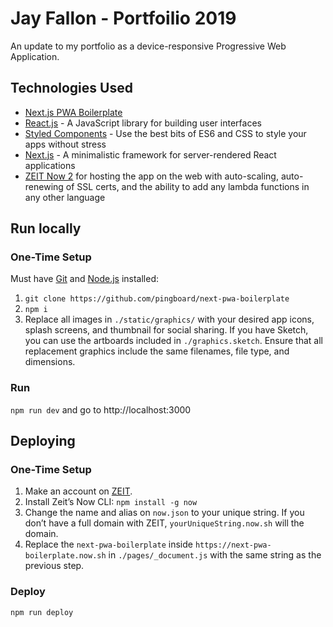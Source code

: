 # Jay Fallon - Portfoilio 2019

An update to my portfolio as a device-responsive Progressive Web Application.

## Technologies Used

-   [Next.js PWA Boilerplate](https://next-pwa-boilerplate.now.sh)
-   [React.js](https://reactjs.org/) - A JavaScript library for building user interfaces
-   [Styled Components](https://www.styled-components.com/) - Use the best bits of ES6 and CSS to style your apps without stress
-   [Next.js](https://nextjs.org/) - A minimalistic framework for server-rendered React applications
-   [ZEIT Now 2](https://zeit.co/now) for hosting the app on the web with auto-scaling, auto-renewing of SSL certs, and the ability to add any lambda functions in any other language

## Run locally

### One-Time Setup

Must have [Git](https://git-scm.com/book/en/v2/Getting-Started-Installing-Git) and [Node.js](https://nodejs.org/en/) installed:

1. `git clone https://github.com/pingboard/next-pwa-boilerplate`
2. `npm i`
3. Replace all images in `./static/graphics/` with your desired app icons, splash screens, and thumbnail for social sharing. If you have Sketch, you can use the artboards included in `./graphics.sketch`. Ensure that all replacement graphics include the same filenames, file type, and dimensions.

### Run

`npm run dev` and go to http://localhost:3000

## Deploying

### One-Time Setup

1. Make an account on [ZEIT](https://zeit.co).
2. Install Zeit’s Now CLI: `npm install -g now`
3. Change the name and alias on `now.json` to your unique string. If you don’t have a full domain with ZEIT, `yourUniqueString.now.sh` will the domain.
4. Replace the `next-pwa-boilerplate` inside `https://next-pwa-boilerplate.now.sh` in `./pages/_document.js` with the same string as the previous step.

### Deploy

`npm run deploy`
